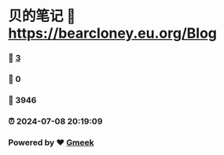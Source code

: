 # 贝的笔记 :link: https://bearcloney.eu.org/Blog 
### :page_facing_up: [3](https://bearcloney.eu.org/Blog/tag.html) 
### :speech_balloon: 0 
### :hibiscus: 3946 
### :alarm_clock: 2024-07-08 20:19:09 
### Powered by :heart: [Gmeek](https://github.com/Meekdai/Gmeek)
